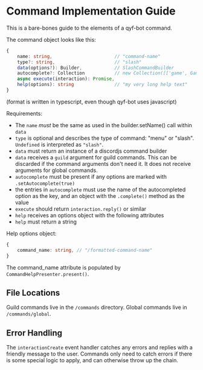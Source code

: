 # Command Implementation Guide

This is a bare-bones guide to the elements of a qyf-bot command.

The command object looks like this:

```ts
{
    name: string,                       // "command-name"
    type?: string,                      // "slash"
    data(options?): Builder,            // SlashCommandBuilder
    autocomplete?: Collection           // new Collection([['game', GameNameCompleter]])
    async execute(interaction): Promise,
    help(options): string               // "my very long help text"
}
```

(format is written in typescript, even though qyf-bot uses javascript)

Requirements:

* The `name` *must* be the same as used in the builder.setName() call within `data`
* `type` is optional and describes the type of command: "menu" or "slash". `Undefined` is interpreted as `"slash"`.
* `data` must return an instance of a discordjs command builder
* `data` receives a `guild` argument for guild commands. This can be discarded if the command arguments don't need it. It does not receive arguments for global commands.
* `autocomplete` must be present if any options are marked with `.setAutocomplete(true)`
* the entries in `autocomplete` must use the name of the autocompleted option as the key, and an object with the `.complete()` method as the value
* `execute` should return `interaction.reply()` or similar
* `help` receives an options object with the following attributes
* `help` must return a string

Help options object:

```ts
{
    command_name: string, // "/formatted-command-name"
}
```

The command_name attribute is populated by `CommandHelpPresenter.present()`.

## File Locations

Guild commands live in the `/commands` directory. Global commands live in `/commands/global`.

## Error Handling

The `interactionCreate` event handler catches any errors and replies with a friendly message to the user. Commands only need to catch errors if there is some special logic to apply, and can otherwise throw up the chain.
